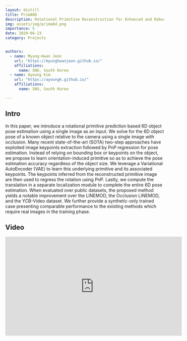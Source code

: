 ```yaml
---
layout: distill
title: PrimA6D
description: Rotational Primitive Reconstruction for Enhanced and Robust 6D Pose Estimation
img: assets/img/prima6d.png
importance: 5
date: 2020-06-23
category: Projects


authors:
  - name: Myung-Hwan Jeon
    url: "https://myunghwanjeon.github.io/"
    affiliations: 
      name: SNU, South Korea
  - name: Ayoung Kim
    url: "https://ayoungk.github.io/"
    affiliations: 
      name: SNU, South Korea

---
```


<div class="row">
  <div class="col">
    <a target="_blank" href="https://github.com/MyungHwanJeon/PrimA6D" class="button button--sacnite button--round-l">
      <i class="fab fa-github fa-3x" title="Github link"></i>
    </a>
  </div>
  <div class="col-10">
    <a target="_blank" href="https://arxiv.org/abs/2006.07789" class="button button--sacnite button--round-l">
      <i class="fas fa-file-pdf fa-3x" title="pdf link"></i>
    </a>
  </div>
</div>

## Intro

In this paper, we introduce a rotational primitive prediction based 6D object pose estimation using a single image as an input. We solve for the 6D object pose of a known object relative to the camera using a single image with occlusion. Many recent state-of-the-art (SOTA) two-step approaches have exploited image keypoints extraction followed by PnP regression for pose estimation. Instead of relying on bounding box or keypoints on the object, we propose to learn orientation-induced primitive so as to achieve the pose estimation accuracy regardless of the object size. We leverage a Variational AutoEncoder (VAE) to learn this underlying primitive and its associated keypoints. The keypoints inferred from the reconstructed primitive image are then used to regress the rotation using PnP. Lastly, we compute the translation in a separate localization module to complete the entire 6D pose estimation. When evaluated over public datasets, the proposed method yields a notable improvement over the LINEMOD, the Occlusion LINEMOD, and the YCB-Video dataset. We further provide a synthetic-only trained case presenting comparable performance to the existing methods which require real images in the training phase.


## Video 

<div align="center">
  <iframe width="560" height="315" src="https://www.youtube.com/embed/HbNmsmTLRmk?si=THuDk5Ao4ZwB6CZQ" title="YouTube video player" frameborder="0" allow="accelerometer; autoplay; clipboard-write; encrypted-media; gyroscope; picture-in-picture; web-share" allowfullscreen></iframe>
</div>
        






